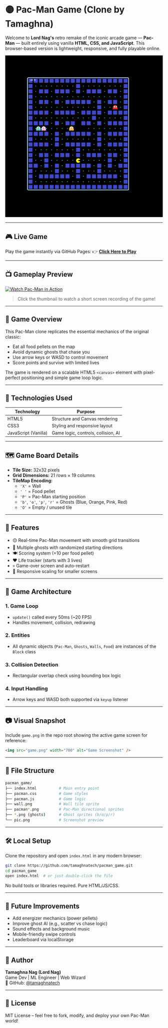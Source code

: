 # 🟡 Pac-Man Game (Clone by Tamaghna)

Welcome to **Lord Nag's** retro remake of the iconic arcade game — **Pac-Man** — built entirely using vanilla **HTML, CSS, and JavaScript**. This browser-based version is lightweight, responsive, and fully playable online.

![Game Preview](game.png)

---

## 🎮 Live Game
Play the game instantly via GitHub Pages:
👉 **[Click Here to Play](https://pacman.tamaghnatech.in/)**

---
## 📺 Gameplay Preview

[![Watch Pac-Man in Action](https://user-images.githubusercontent.com/your-id/thumbnail.jpg)](https://user-images.githubusercontent.com/your-id/pacman_gameplay.mp4)

> Click the thumbnail to watch a short screen recording of the game!

---

## 📌 Game Overview
This Pac-Man clone replicates the essential mechanics of the original classic:
- Eat all food pellets on the map
- Avoid dynamic ghosts that chase you
- Use arrow keys or WASD to control movement
- Score points and survive with limited lives

The game is rendered on a scalable HTML5 `<canvas>` element with pixel-perfect positioning and simple game loop logic.

---

## 🧱 Technologies Used
| Technology | Purpose |
|------------|---------|
| HTML5 | Structure and Canvas rendering |
| CSS3 | Styling and responsive layout |
| JavaScript (Vanilla) | Game logic, controls, collision, AI |

---

## 🗺️ Game Board Details
- **Tile Size:** 32x32 pixels
- **Grid Dimensions:** 21 rows × 19 columns
- **TileMap Encoding:**
  - `'X'` = Wall
  - `' '` = Food pellet
  - `'P'` = Pac-Man starting position
  - `'b'`, `'o'`, `'p'`, `'r'` = Ghosts (Blue, Orange, Pink, Red)
  - `'O'` = Empty / unused tile

---

## 🚀 Features
- 🟡 Real-time Pac-Man movement with smooth grid transitions
- 👻 Multiple ghosts with randomized starting directions
- 🍽️ Scoring system (+10 per food pellet)
- ❤️ Life tracker (starts with 3 lives)
- 💀 Game-over screen and auto-restart
- 📏 Responsive scaling for smaller screens

---

## 🧠 Game Architecture

### 1. **Game Loop**
- `update()` called every 50ms (~20 FPS)
- Handles movement, collision, redrawing

### 2. **Entities**
- All dynamic objects (`Pac-Man`, `Ghosts`, `Walls`, `Food`) are instances of the `Block` class

### 3. **Collision Detection**
- Rectangular overlap check using bounding box logic

### 4. **Input Handling**
- Arrow keys and WASD both supported via `keyup` listener

---

## 📷 Visual Snapshot
Include `game.png` in the repo root showing the active game screen for reference:

```html
<img src="game.png" width="700" alt="Game Screenshot" />
```

---

## 📁 File Structure
```bash
pacman_game/
├── index.html          # Main entry point
├── pacman.css          # Game styles
├── pacman.js           # Game logic
├── wall.png            # Wall tile sprite
├── pacman*.png         # Pac-Man directional sprites
├── *.png (ghosts)      # Ghost sprites (b/o/p/r)
└── pic.png             # Screenshot preview
```

---

## 🛠️ Local Setup
Clone the repository and open `index.html` in any modern browser:
```bash
git clone https://github.com/tamaghnatech/pacman_game.git
cd pacman_game
open index.html  # or just double-click the file
```

No build tools or libraries required. Pure HTML/JS/CSS.

---

## 🔮 Future Improvements
- Add energizer mechanics (power pellets)
- Improve ghost AI (e.g., scatter vs chase logic)
- Sound effects and background music
- Mobile-friendly swipe controls
- Leaderboard via localStorage

---

## 👑 Author
**Tamaghna Nag (Lord Nag)**  
Game Dev | ML Engineer | Web Wizard  
🔗 GitHub: [@tamaghnatech](https://github.com/tamaghnatech)

---

## 📜 License
MIT License – feel free to fork, modify, and deploy your own Pac-Man world!
